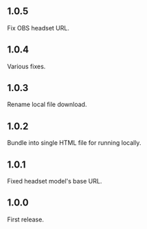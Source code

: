 ## 1.0.5

Fix OBS headset URL.


## 1.0.4

Various fixes.


## 1.0.3

Rename local file download.


## 1.0.2

Bundle into single HTML file for running locally.


## 1.0.1

Fixed headset model's base URL.


## 1.0.0

First release.


